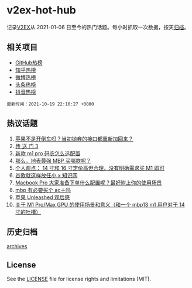 # v2ex-hot-hub

 记录[V2EX](https://www.v2ex.com/)从 2021-01-06 日至今的热门话题。每小时抓取一次数据，按天[归档](archives)。
 
 ## 相关项目

- [GitHub热榜](https://github.com/lonnyzhang423/github-hot-hub)
- [知乎热榜](https://github.com/lonnyzhang423/zhihu-hot-hub)
- [微博热榜](https://github.com/lonnyzhang423/weibo-hot-hub)
- [头条热榜](https://github.com/lonnyzhang423/toutiao-hot-hub)
- [抖音热榜](https://github.com/lonnyzhang423/douyin-hot-hub)


 `更新时间：2021-10-19 22:10:27 +0800`

## 热议话题

1. [苹果不是开倒车吗？当初抛弃的接口都重新加回来？](https://www.v2ex.com/t/808718)
1. [传 送 门 3](https://www.v2ex.com/t/808904)
1. [新款 m1 pro 码农怎么选配置](https://www.v2ex.com/t/808752)
1. [那么，地表最强 MBP 买哪款呢？](https://www.v2ex.com/t/808681)
1. [个人观点： 14 寸和 16 寸定价高但合理，没有明确需求买 M1 即可](https://www.v2ex.com/t/808683)
1. [谷歌就这样放任小 x 知识网](https://www.v2ex.com/t/808755)
1. [Macbook Pro 大家准备下单什么配置呢？最好附上你的使用场景](https://www.v2ex.com/t/808777)
1. [mbp 有必要买个 ac＋吗](https://www.v2ex.com/t/808714)
1. [苹果 Unleashed 观后感](https://www.v2ex.com/t/808810)
1. [关于 M1 Pro/Max GPU 的使用场景和意义（和一个 mbp13 m1 用户对于 14 寸的吐槽）](https://www.v2ex.com/t/808699)

## 历史归档

[archives](archives)

## License

See the [LICENSE](LICENSE) file for license rights and limitations (MIT).
